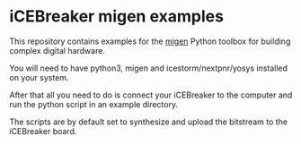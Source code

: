 # iCEBreaker migen examples

This repository contains examples for the [migen](https://github.com/m-labs/migen) Python toolbox for building complex digital hardware.

You will need to have python3, migen and icestorm/nextpnr/yosys installed on your system.

After that all you need to do is connect your iCEBreaker to the computer and run the python script in an example directory.

The scripts are by default set to synthesize and upload the bitstream to the iCEBreaker board.
